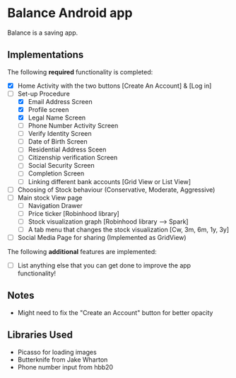 # Balance Android app

Balance is a saving app.

## Implementations

The following **required** functionality is completed:

- [x] Home Activity with the two buttons [Create An Account] & [Log in]
- [ ] Set-up Procedure
  - [x] Email Address Screen
  - [x] Profile screen
  - [x] Legal Name Screen
  - [ ] Phone Number Activity Screen
  - [ ] Verify Identity Screen
  - [ ] Date of Birth Screen
  - [ ] Residential Address Sceen
  - [ ] Citizenship verification Screen
  - [ ] Social Security Screen
  - [ ] Completion Screen
  - [ ] Linking different bank accounts [Grid View or List View]
- [ ] Choosing of Stock behaviour (Conservative, Moderate, Aggressive)
- [ ] Main stock View page
   - [ ] Navigation Drawer
   - [ ] Price ticker              [Robinhood library]
   - [ ] Stock visualization graph [Robinhood library --> Spark]
   - [ ] A tab menu that changes the stock visualization [Cw, 3m, 6m, 1y, 3y]
- [ ] Social Media Page for sharing (Implemented as GridView)

The following **additional** features are implemented:

- [ ] List anything else that you can get done to improve the app functionality!

## Notes
- Might need to fix the "Create an Account" button for better opacity

## Libraries Used
- Picasso for loading images 
- Butterknife from Jake Wharton
- Phone number input from hbb20

